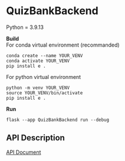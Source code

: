 # QuizBankBackend
Python = 3.9.13<br>

**Build**<br>
For conda virtual environment (recommanded)
```
conda create --name YOUR_VENV 
conda activate YOUR_VENV
pip install e .
```
For python virtual environment
```
python -m venv YOUR_VENV
source YOUR_VENV/bin/activate
pip install e .
```
**Run**
```
flask --app QuizBankBackend run --debug
```
## API Description
[API Document](https://hackmd.io/@5ljei2jDT1KwLOo0tzos2w/Sk4YwJqw3)
